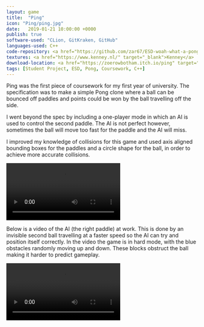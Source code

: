 ```yaml
---
layout: game
title:  "Ping"
icon: "Ping/ping.jpg"
date:   2019-01-21 10:00:00 +0000
publish: true
software-used: "CLion, GitKraken, GitHub"
languages-used: C++
code-repository: <a href="https://github.com/zar67/ESD-woah-what-a-pong" target="_blank">GitHub</a>
textures: <a href="https://www.kenney.nl/" target="_blank">Kenney</a>
download-location: <a href="https://zoerowbotham.itch.io/ping" target="_blank">zoerowbotham.itch.io</a>
tags: [Student Project, ESD, Pong, Coursework, C++]
---
```


Ping was the first piece of coursework for my first year of university. The specification was to make a simple Pong clone where a ball can be bounced off paddles and points could be won by the ball travelling off the side.

I went beyond the spec by including a one-player mode in which an AI is used to control the second paddle. The AI is not perfect however, sometimes the ball will move too fast for the paddle and the AI will miss.

I improved my knowledge of collisions for this game and used axis aligned bounding boxes for the paddles and a circle shape for the ball, in order to achieve more accurate collisions.

<video controls>
  <source src="{{ site.baseurl }}/assets/Ping/ping-cover.mp4" type="video/mp4">
</video>

Below is a video of the AI (the right paddle) at work. This is done by an invisible second ball travelling at a faster speed so the AI can try and position itself correctly. In the video the game is in hard mode, with the blue obstacles randomly moving up and down. These blocks obstruct the ball making it harder to predict gameplay.

<video controls>
  <source src="{{ site.baseurl }}/assets/Ping/ai-video.mp4" type="video/mp4">
</video>